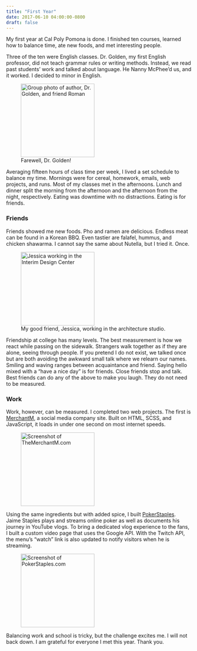 ```yaml
---
title: "First Year"
date: 2017-06-10 04:00:00-0800
draft: false
---
```


My first year at Cal Poly Pomona is done. I finished ten courses, learned how to balance time, ate new foods, and met interesting people. 
 
Three of the ten were English classes. Dr. Golden, my first English professor, did not teach grammar rules or writing methods. Instead, we read past students’ work and talked about language. He Nanny McPhee’d us, and it worked. I decided to minor in English.
  
 
<figure class="post-figure">
	<img class="post-figureImage" alt="Group photo of author, Dr. Golden, and friend Roman" width="auto" height="200px" src="../images/goodbye.jpg">
	<figcaption class="post-figureCaption">Farewell, Dr. Golden!</figcaption>
</figure>

 
Averaging fifteen hours of class time per week, I lived a set schedule to balance my time. Mornings were for cereal, homework, emails, web projects, and runs. Most of my classes met in the afternoons. Lunch and dinner split the morning from the afternoon and the afternoon from the night, respectively. Eating was downtime with no distractions. Eating is for friends. 
 
### Friends
 
Friends showed me new foods. Pho and ramen are delicious. Endless meat can be found in a Korean BBQ. Even tastier are falafel, hummus, and chicken shawarma. I cannot say the same about Nutella, but I tried it. Once.
<figure class="post-figure">
	<img class="post-figureImage" alt="Jessica working in the Interim Design Center" width="auto" height="200px" src="../images/arch.jpg">
	<figcaption class="post-figureCaption">My good friend, Jessica, working in the architecture studio.</figcaption>
</figure>

Friendship at college has many levels. The best measurement is how we react while passing on the sidewalk. Strangers walk together as if they are alone, seeing through people. If you pretend I do not exist, we talked once but are both avoiding the awkward small talk where we relearn our names. Smiling and waving ranges between acquaintance and friend. Saying hello mixed with a “have a nice day” is for friends. Close friends stop and talk. Best friends can do any of the above to make you laugh. They do not need to be measured. 


 
### Work
 
Work, however, can be measured. I completed two web projects. The first is <a class="post-writtenLink" target="_blank" href='https://www.themerchantm.com'>MerchantM</a>, a social media company site. Built on HTML, SCSS, and JavaScript, it loads in under one second on most internet speeds. 
 
<figure class="post-figure">
	<img class="post-figureImage" alt="Screenshot of TheMerchantM.com" width="auto" height="200px" src="../images/merchantm.PNG">
</figure>
 
Using the same ingredients but with added spice, I built <a class="post-writtenLink" target="_blank" href='https://pokerstaples.com'>PokerStaples</a>. Jaime Staples plays and streams online poker as well as documents his journey in YouTube vlogs. To bring a dedicated vlog experience to the fans, I built a custom video page that uses the Google API. With the Twitch API, the menu’s “watch” link is also updated to notify visitors when he is streaming. 
 
<figure class="post-figure">
	<img class="post-figureImage" alt="Screenshot of PokerStaples.com" width="auto" height="200px" src="../images/pstaples.PNG">
</figure>
 
Balancing work and school is tricky, but the challenge excites me. I will not back down. I am grateful for everyone I met this year. Thank you. 
 
